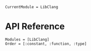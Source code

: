 ```@meta
CurrentModule = LibClang
```

# API Reference

```@autodocs
Modules = [LibClang]
Order = [:constant, :function, :type]
```